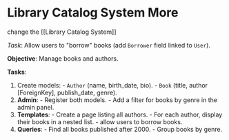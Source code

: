 # Library Catalog System More

change the [[Library Catalog System]] 

_Task_: Allow users to "borrow" books (add `Borrower` field linked to `User`).

**Objective**: Manage books and authors.  

**Tasks**:

1. Create models:
        - `Author` (name, birth_date, bio).
        - `Book` (title, author [ForeignKey], publish_date, genre).
2. **Admin**:
        - Register both models.
        - Add a filter for books by genre in the admin panel.
3. **Templates**:
        - Create a page listing all authors.
        - For each author, display their books in a nested list.
        - allow users to borrow books.
4. **Queries**:
        - Find all books published after 2000.
        - Group books by genre.
